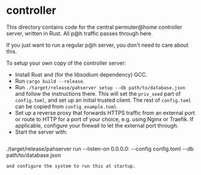 # controller

This directory contains code for the central permuter@home controller server,
written in Rust. All p@h traffic passes through here.

If you just want to run a regular p@h server, you don't need to care about this.

To setup your own copy of the controller server:

- Install Rust and (for the libsodium dependency) GCC.
- Run `cargo build --release`.
- Run `./target/release/pahserver setup --db path/to/database.json` and follow
  the instructions there. This will set the `priv_seed` part of `config.toml`, and
  set up an initial trusted client. The rest of `config.toml` can be copied from
  `config_example.toml`.
- Set up a reverse proxy that forwards HTTPS traffic from an external port or route
  to HTTP for a port of your choice, e.g. using Nginx or Traefik.
  If applicable, configure your firewall to let the external port through.
- Start the server with:
  ```
./target/release/pahserver run --listen-on 0.0.0.0:<port> --config config.toml --db path/to/database.json
```
and configure the system to run this at startup.

